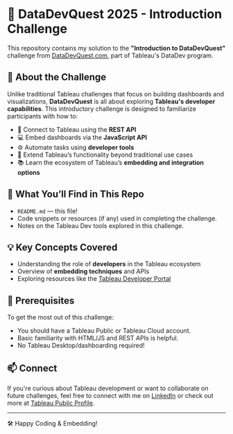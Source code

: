 # 📘 DataDevQuest 2025 - Introduction Challenge

This repository contains my solution to the **"Introduction to DataDevQuest"** challenge from [DataDevQuest.com](https://datadevquest.com/introduction-to-datadev-quest/), part of Tableau's DataDev program.

## 🚀 About the Challenge

Unlike traditional Tableau challenges that focus on building dashboards and visualizations, **DataDevQuest** is all about exploring **Tableau's developer capabilities**. This introductory challenge is designed to familiarize participants with how to:

- 🔌 Connect to Tableau using the **REST API**
- 💻 Embed dashboards via the **JavaScript API**
- ⚙️ Automate tasks using **developer tools**
- 🧰 Extend Tableau’s functionality beyond traditional use cases
- 📚 Learn the ecosystem of Tableau’s **embedding and integration options**

## 🔧 What You’ll Find in This Repo

- `README.md` — this file!
- Code snippets or resources (if any) used in completing the challenge.
- Notes on the Tableau Dev tools explored in this challenge.

## 💡 Key Concepts Covered

- Understanding the role of **developers** in the Tableau ecosystem
- Overview of **embedding techniques** and APIs
- Exploring resources like the [Tableau Developer Portal](https://developer.tableau.com/)

## 🧩 Prerequisites

To get the most out of this challenge:
- You should have a Tableau Public or Tableau Cloud account.
- Basic familiarity with HTML/JS and REST APIs is helpful.
- No Tableau Desktop/dashboarding required!

## 📫 Connect

If you're curious about Tableau development or want to collaborate on future challenges, feel free to connect with me on [LinkedIn](https://www.linkedin.com/in/mohamed-steit/) or check out more at [Tableau Public Profile](https://public.tableau.com/app/profile/mohamed6599/vizzes).

---

🛠️ Happy Coding & Embedding!  
